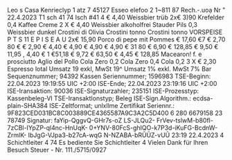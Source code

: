 Leo s Casa Kenrieclyp 1 atz 7 45127 Esseo elefoo 2 1~811 87 Rech.-.uoạ Nr " 22.4.2023 T1 sch 41 74 Isch #41 4 € 4,40 Weissbier trüb 2x€ 3)90 Krefelder 0,4 Kaffee Creme 2 X € 4,40 Weissbier alkoholfrei Stauder Pils 0,3 Weissbier dunkel Crostini di Olivia Crostini tonno Crostini tonno VORSPEISE P T S 11 E P I S E A U 2x€ 15,90 Porco di pepe mit Pommes € 17,60 €7 € 2,70 80 € € 2,90 € 4,40 € 4,90 € 4,90 € 4,90 € 31 80 € 6,90 € 128,85 € 9,50 € 11,95 , 4,40 € 1 €51,18 € 9,72 € 63,50 € 4,45 € 128,85 Macearon! f. e prosciutto Aglio del Pollo Cola Zero 0,2 Cola Zero 0,4 Cola 0,2 3 X € 2,30 Espresso lotal Umsatz 19 exkl, MwSt 19^ Umsatz 1% exkl. MwSt 7% Bar Sequenznummer; 94392 Kassen Seriennummer; 1596983 TSE-Beginn: 22.04.2023 19:19:55 UIC +2:00 ISE-Ende; 22.04.2023 23:19:16 UIC +2:00 ISE-Iransaktion: 90036 ISE-Signaturzahler; 235151 ISE-Prozesstyp: Kassenbeleg-Vl TSE-Iransaktlonstyp; Beleg ISE-Sign.Algorithm.: ecdsa-plain-SHA384 ISE-Zeltformat; unlxllme Zertifikat Seriennr.: 9F823CED031BC8C003889CE4365587A9C3A2C5D400 6 280 6679158 23 78749 Signatur: faYip-QggvQ-GHr7s-oZ LS-JLQu2- FrVev-tslwM-b80fl-7zCBl-IYpZP-ql4nc-HnUqK- 0+YNV-80FcS-ghIQO-k7P3d-iKuFG-BcdnW-ZrmlK- IbJgG-VJpa3-b27cA-wqG N-NZABA-bRŨŨZ-vUŨ 23:19 22.4.2023 4 Schichtleiter 4 74 Es bediente Sie Schichtleiter 4 Vielen Dank für Ihren Besuch Steuer - Nr. 111./5715/0927